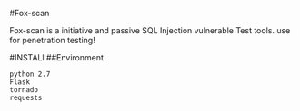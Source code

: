 #Fox-scan

Fox-scan is a initiative and passive SQL Injection vulnerable Test tools.
use for penetration testing!

#INSTALl
##Environment
```
python 2.7 
Flask
tornado
requests
```


